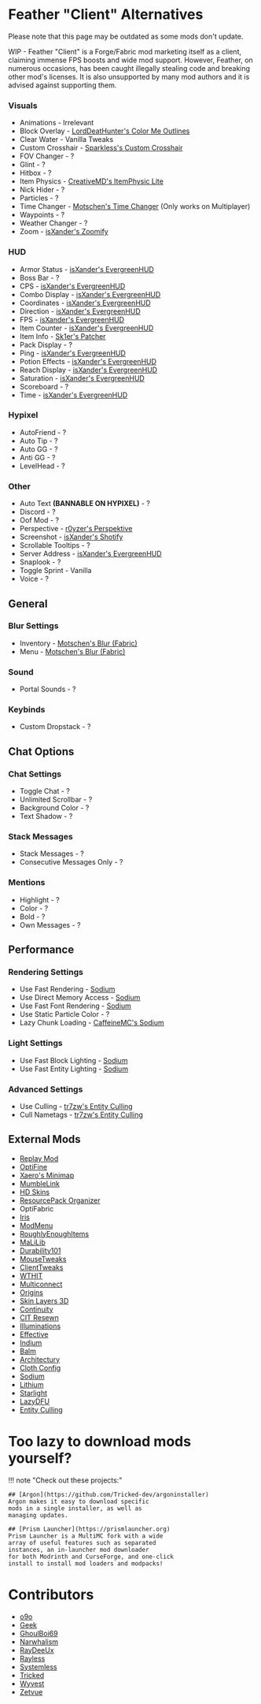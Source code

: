 # Feather "Client" Alternatives

Please note that this page may be outdated as some mods don't update.

WIP - Feather "Client" is a Forge/Fabric
mod marketing itself as a client, claiming
immense FPS boosts and wide mod support. However,
Feather, on numerous occasions, has been caught illegally
stealing code and breaking other mod's licenses. It is also unsupported by many
mod authors and it is advised against supporting them.

### Visuals

* Animations - Irrelevant
* Block Overlay - [LordDeatHunter's Color Me Outlines](https://www.curseforge.com/minecraft/mc-mods/color-me-outlines)
* Clear Water - Vanilla Tweaks
* Custom Crosshair - [Sparkless's Custom Crosshair](https://www.curseforge.com/minecraft/mc-mods/custom-crosshair-mod/files)
* FOV Changer - ?
* Glint - ?
* Hitbox - ?
* Item Physics - [CreativeMD's ItemPhysic Lite](https://www.curseforge.com/minecraft/mc-mods/itemphysic-lite)
* Nick Hider - ?
* Particles - ?
* Time Changer - [Motschen's Time Changer](https://modrinth.com/mod/time-changer) (Only works on Multiplayer)
* Waypoints - ?
* Weather Changer - ?
* Zoom - [isXander's Zoomify](https://www.curseforge.com/minecraft/mc-mods/zoomify)

### HUD

* Armor Status - [isXander's EvergreenHUD](https://modrinth.com/mod/evergreenhud/versions)
* Boss Bar - ?
* CPS - [isXander's EvergreenHUD](https://modrinth.com/mod/evergreenhud/versions)
* Combo Display - [isXander's EvergreenHUD](https://modrinth.com/mod/evergreenhud/versions)
* Coordinates - [isXander's EvergreenHUD](https://modrinth.com/mod/evergreenhud/versions)
* Direction - [isXander's EvergreenHUD](https://modrinth.com/mod/evergreenhud/versions)
* FPS - [isXander's EvergreenHUD](https://modrinth.com/mod/evergreenhud/versions)
* Item Counter - [isXander's EvergreenHUD](https://modrinth.com/mod/evergreenhud/versions)
* Item Info - [Sk1er's Patcher](https://sk1er.club/mods/patcher)
* Pack Display - ?
* Ping - [isXander's EvergreenHUD](https://modrinth.com/mod/evergreenhud/versions)
* Potion Effects - [isXander's EvergreenHUD](https://modrinth.com/mod/evergreenhud/versions)
* Reach Display - [isXander's EvergreenHUD](https://modrinth.com/mod/evergreenhud/versions)
* Saturation - [isXander's EvergreenHUD](https://modrinth.com/mod/evergreenhud/versions)
* Scoreboard - ?
* Time - [isXander's EvergreenHUD](https://modrinth.com/mod/evergreenhud/versions)

### Hypixel

* AutoFriend - ?
* Auto Tip - ?
* Auto GG - ?
* Anti GG - ?
* LevelHead - ?

### Other

* Auto Text **(BANNABLE ON HYPIXEL)** - ?
* Discord - ?
* Oof Mod - ?
* Perspective - [r0yzer's Perspektive](https://modrinth.com/mod/perspektive)
* Screenshot - [isXander's Shotify](https://modrinth.com/mod/shotify)
* Scrollable Tooltips - ?
* Server Address - [isXander's EvergreenHUD](https://modrinth.com/mod/evergreenhud/versions)
* Snaplook - ?
* Toggle Sprint - Vanilla
* Voice - ?

## General

### Blur Settings

* Inventory - [Motschen's Blur (Fabric)](https://modrinth.com/mod/blur-fabric)
* Menu - [Motschen's Blur (Fabric)](https://modrinth.com/mod/blur-fabric)

### Sound

* Portal Sounds - ?

### Keybinds

* Custom Dropstack - ?

## Chat Options

### Chat Settings

* Toggle Chat - ?
* Unlimited Scrollbar - ?
* Background Color - ?
* Text Shadow - ?

### Stack Messages

* Stack Messages - ?
* Consecutive Messages Only - ?

### Mentions

* Highlight - ?
* Color - ?
* Bold - ?
* Own Messages - ?

## Performance

### Rendering Settings

* Use Fast Rendering - [Sodium](https://modrinth.com/mod/sodium)
* Use Direct Memory Access - [Sodium](https://modrinth.com/mod/sodium)
* Use Fast Font Rendering - [Sodium](https://modrinth.com/mod/sodium)
* Use Static Particle Color - ?
* Lazy Chunk Loading - [CaffeineMC's Sodium](https://modrinth.com/mod/sodium)

### Light Settings

* Use Fast Block Lighting - [Sodium](https://modrinth.com/mod/sodium)
* Use Fast Entity Lighting - [Sodium](https://modrinth.com/mod/sodium)

### Advanced Settings

* Use Culling - [tr7zw's Entity Culling](https://modrinth.com/mod/entityculling)
* Cull Nametags - [tr7zw's Entity Culling](https://modrinth.com/mod/entityculling)

## External Mods

* [Replay Mod](https://modrinth.com/mod/replaymod/versions)
* [OptiFine](https://optifine.net)
* [Xaero's Minimap](https://www.curseforge.com/minecraft/mc-mods/xaeros-minimap)
* [MumbleLink](https://www.curseforge.com/minecraft/mc-mods/mumblelink)
* [HD Skins](https://www.hdskins.de/)
* [ResourcePack Organizer](https://www.curseforge.com/minecraft/mc-mods/resource-pack-organizer)
* OptiFabric
* [Iris](https://irisshaders.github.io/)
* [ModMenu](https://modrinth.com/mod/modmenu)
* [RoughlyEnoughItems](https://www.curseforge.com/minecraft/mc-mods/roughly-enough-items)
* [MaLiLib](https://www.curseforge.com/minecraft/mc-mods/malilib)
* [Durability101](https://www.curseforge.com/minecraft/mc-mods/durability101)
* [MouseTweaks](https://www.curseforge.com/minecraft/mc-mods/mouse-tweaks)
* [ClientTweaks](https://www.curseforge.com/minecraft/mc-mods/client-tweaks-fabric)
* [WTHIT](https://www.curseforge.com/minecraft/mc-mods/wthit)
* [Multiconnect](https://www.curseforge.com/minecraft/mc-mods/multiconnect)
* [Origins](https://www.curseforge.com/minecraft/mc-mods/origins)
* [Skin Layers 3D](https://www.curseforge.com/minecraft/mc-mods/skin-layers-3d)
* [Continuity](https://modrinth.com/mod/continuity)
* [CIT Resewn](https://modrinth.com/mod/cit-resewn)
* [Illuminations](https://www.curseforge.com/minecraft/mc-mods/illuminations)
* [Effective](https://www.curseforge.com/minecraft/mc-mods/effective)
* [Indium](https://modrinth.com/mod/indium)
* [Balm](https://www.curseforge.com/minecraft/mc-mods/balm-fabric)
* [Architectury](https://www.curseforge.com/minecraft/mc-mods/architectury-fabric)
* [Cloth Config](https://www.curseforge.com/minecraft/mc-mods/cloth-config)
* [Sodium](https://modrinth.com/mod/sodium)
* [Lithium](https://modrinth.com/mod/lithium)
* [Starlight](https://www.modrinth.com/mod/starlight)
* [LazyDFU](https://modrinth.com/mod/lazydfu)
* [Entity Culling](https://www.curseforge.com/minecraft/mc-mods/entityculling)

# Too lazy to download mods yourself?

!!! note "Check out these projects:"

    ## [Argon](https://github.com/Tricked-dev/argoninstaller)
    Argon makes it easy to download specific
    mods in a single installer, as well as
    managing updates.

    ## [Prism Launcher](https://prismlauncher.org)
    Prism Launcher is a MultiMC fork with a wide
    array of useful features such as separated
    instances, an in-launcher mod downloader
    for both Modrinth and CurseForge, and one-click
    install to install mod loaders and modpacks!

# Contributors

* [o9o](https://www.youtube.com/channel/UC_lbg2qjUsZwro5khBW9PHw)
* [Geek](https://github.com/GamingGeek)
* [GhoulBoi69](https://github.com/GhoulBoii)
* [Narwhalism](https://www.twitch.tv/narwhalswim)
* [RayDeeUx](https://github.com/RayDeeUx)
* [Rayless](https://github.com/UnderscoreRayless)
* [Systemless](https://github.com/SystemlessDev)
* [Tricked](https://github.com/Tricked-dev)
* [Wyvest](https://github.com/Wyvest)
* [Zetvue](https://zetvue.carrd.co)

